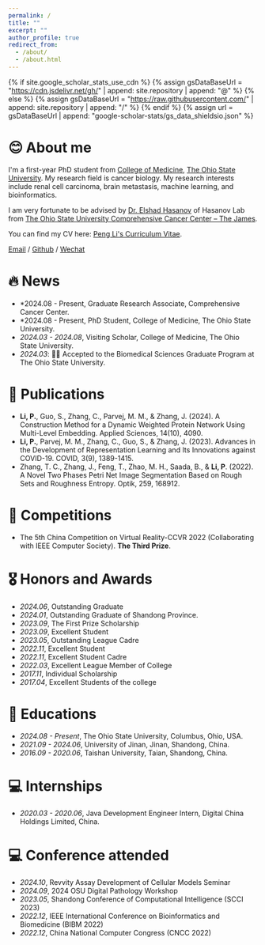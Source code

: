 ```yaml
---
permalink: /
title: ""
excerpt: ""
author_profile: true
redirect_from: 
  - /about/
  - /about.html
---
```


{% if site.google_scholar_stats_use_cdn %}
{% assign gsDataBaseUrl = "https://cdn.jsdelivr.net/gh/" | append: site.repository | append: "@" %}
{% else %}
{% assign gsDataBaseUrl = "https://raw.githubusercontent.com/" | append: site.repository | append: "/" %}
{% endif %}
{% assign url = gsDataBaseUrl | append: "google-scholar-stats/gs_data_shieldsio.json" %}

<span class='anchor' id='about-me'></span>

# 😊 About me
I'm a first-year PhD student from [College of Medicine](https://medicine.osu.edu/), [The Ohio State University](https://www.osu.edu/). My research field is cancer biology. My research interests include renal cell carcinoma, brain metastasis, machine learning, and bioinformatics.

I am very fortunate to be advised by [Dr. Elshad Hasanov](https://cancer.osu.edu/find-a-doctor/search-physician-directory/elshad-hasanov/) of Hasanov Lab from [The Ohio State University Comprehensive Cancer Center – The James](https://cancer.osu.edu/).

You can find my CV here: [Peng Li's Curriculum Vitae](../assets/Curriculum_Vitae.pdf).

[Email](li.15176@osu.edu) / [Github](https://penglee13.github.io) / [Wechat](../images/wechat.jpg)


# 🔥 News
  - *2024.08 - Present, Graduate Research Associate, Comprehensive Cancer Center.
- *2024.08 - Present, PhD Student, College of Medicine, The Ohio State University.
- *2024.03 - 2024.08*, Visiting Scholar, College of Medicine, The Ohio State University.
- *2024.03*: 🎉🎉 Accepted to the Biomedical Sciences Graduate Program at The Ohio State University. 

# 📝 Publications 
- **Li, P.**, Guo, S., Zhang, C., Parvej, M. M., & Zhang, J. (2024). A Construction Method for a Dynamic Weighted Protein Network Using Multi-Level Embedding. Applied Sciences, 14(10), 4090.
- **Li, P.**, Parvej, M. M., Zhang, C., Guo, S., & Zhang, J. (2023). Advances in the Development of Representation Learning and Its Innovations against COVID-19. COVID, 3(9), 1389-1415.
- Zhang, T. C., Zhang, J., Feng, T., Zhao, M. H., Saada, B., & **Li, P**. (2022). A Novel Two Phases Petri Net Image Segmentation Based on Rough Sets and Roughness Entropy. Optik, 259, 168912.

# 🎯 Competitions
- The 5th China Competition on Virtual Reality-CCVR 2022 (Collaborating with IEEE Computer Society). **The Third Prize**.

# 🎖 Honors and Awards
  - *2024.06*, Outstanding Graduate
  - *2024.01*, Outstanding Graduate of Shandong Province.
  - *2023.09*, The First Prize Scholarship
  - *2023.09*, Excellent Student
  - *2023.05*, Outstanding League Cadre
  - *2022.11*, Excellent Student
  - *2022.11*, Excellent Student Cadre
  - *2022.03*, Excellent League Member of College
  - *2017.11*, Individual Scholarship
  - *2017.04*, Excellent Students of the college

# 📖 Educations
- *2024.08 - Present*, The Ohio State University, Columbus, Ohio, USA.
- *2021.09 - 2024.06*, University of Jinan, Jinan, Shandong, China.
- *2016.09 - 2020.06*, Taishan University, Taian, Shandong, China.

# 💻 Internships
- *2020.03 - 2020.06*, Java Development Engineer Intern, Digital China Holdings Limited, China.

# 💻 Conference attended
  - *2024.10*, Revvity Assay Development of Cellular Models Seminar
  - *2024.09*, 2024 OSU Digital Pathology Workshop
  - *2023.05*, Shandong Conference of Computational Intelligence (SCCI 2023)
  - *2022.12*, IEEE International Conference on Bioinformatics and Biomedicine (BIBM 2022)
  - *2022.12*, China National Computer Congress (CNCC 2022)

